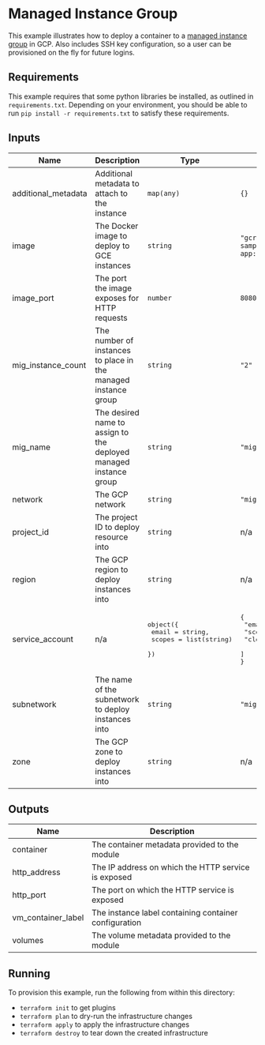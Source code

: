# Managed Instance Group

This example illustrates how to deploy a container to a [managed instance group](https://cloud.google.com/compute/docs/instance-groups/#managed_instance_groups) in GCP. Also includes SSH key configuration, so a user can be provisioned on the fly for future logins.

## Requirements

This example requires that some python libraries be installed, as outlined in `requirements.txt`. Depending on your environment, you should be able to run `pip install -r requirements.txt` to satisfy these requirements.

<!-- BEGINNING OF PRE-COMMIT-TERRAFORM DOCS HOOK -->
## Inputs

| Name | Description | Type | Default | Required |
|------|-------------|------|---------|:--------:|
| additional\_metadata | Additional metadata to attach to the instance | `map(any)` | `{}` | no |
| image | The Docker image to deploy to GCE instances | `string` | `"gcr.io/google-samples/hello-app:1.0"` | no |
| image\_port | The port the image exposes for HTTP requests | `number` | `8080` | no |
| mig\_instance\_count | The number of instances to place in the managed instance group | `string` | `"2"` | no |
| mig\_name | The desired name to assign to the deployed managed instance group | `string` | `"mig-test"` | no |
| network | The GCP network | `string` | `"mig-net"` | no |
| project\_id | The project ID to deploy resource into | `string` | n/a | yes |
| region | The GCP region to deploy instances into | `string` | n/a | yes |
| service\_account | n/a | <pre>object({<br>    email  = string,<br>    scopes = list(string)<br>  })</pre> | <pre>{<br>  "email": "",<br>  "scopes": [<br>    "cloud-platform"<br>  ]<br>}</pre> | no |
| subnetwork | The name of the subnetwork to deploy instances into | `string` | `"mig-subnet"` | no |
| zone | The GCP zone to deploy instances into | `string` | n/a | yes |

## Outputs

| Name | Description |
|------|-------------|
| container | The container metadata provided to the module |
| http\_address | The IP address on which the HTTP service is exposed |
| http\_port | The port on which the HTTP service is exposed |
| vm\_container\_label | The instance label containing container configuration |
| volumes | The volume metadata provided to the module |

<!-- END OF PRE-COMMIT-TERRAFORM DOCS HOOK -->

## Running

To provision this example, run the following from within this directory:

- `terraform init` to get plugins
- `terraform plan` to dry-run the infrastructure changes
- `terraform apply` to apply the infrastructure changes
- `terraform destroy` to tear down the created infrastructure
